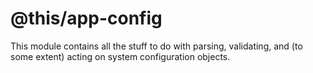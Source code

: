 @this/app-config
================

This module contains all the stuff to do with parsing, validating, and (to some
extent) acting on system configuration objects.
